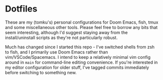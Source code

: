 # Dotfiles

These are my (tomku's) personal configurations for Doom Emacs, fish, tmux and some miscellaneous other tools.  Please feel free to borrow any bits that seem interesting, although I'd suggest staying away from the install/uninstall scripts as they're not particularly robust.

Much has changed since I started this repo - I've switched shells from zsh to fish, and I primarily use Doom Emacs rather than vim/VSCode/Spacemacs. I intend to keep a relatively minimal vim config around in `main` for command-line editing convenience. If you're interested in my editor configuration for older stuff, I've tagged commits immediately before switching to something new.


